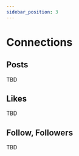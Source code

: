 ```yaml
---
sidebar_position: 3
---
```


# Connections

## Posts

TBD

## Likes

TBD

## Follow, Followers

TBD
